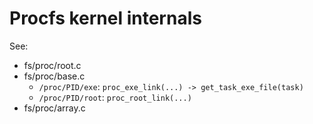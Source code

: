 # Procfs kernel internals

See:
- fs/proc/root.c
- fs/proc/base.c
  - `/proc/PID/exe`: `proc_exe_link(...) -> get_task_exe_file(task)`
  - `/proc/PID/root`: `proc_root_link(...)`
- fs/proc/array.c
